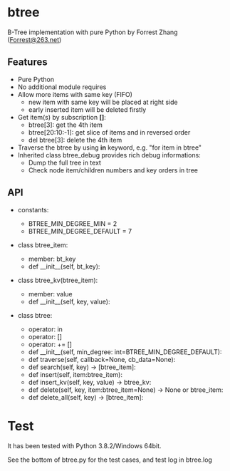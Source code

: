 # btree
B-Tree implementation with pure Python by Forrest Zhang (Forrest@263.net)

## Features
* Pure Python
* No additional module requires
* Allow more items with same key (FIFO)
    * new item with same key will be placed at right side
    * early inserted item will be deleted firstly
* Get item(s) by subscription __[]__:
    * btree[3]: get the 4th item
    * btree[20:10:-1]: get slice of items and in reversed order
    * del btree[3]: delete the 4th item
* Traverse the btree by using __in__ keyword, e.g. "for item in btree"
* Inherited class btree_debug provides rich debug informations:
    * Dump the full tree in text
    * Check node item/children numbers and key orders in tree

## API
* constants:
    * BTREE_MIN_DEGREE_MIN = 2
    * BTREE_MIN_DEGREE_DEFAULT = 7

* class btree_item:
    * member: bt_key
    * def \_\_init\_\_(self, bt_key):

* class btree_kv(btree_item):
    * member: value
    * def \_\_init\_\_(self, key, value):

* class btree:
    * operator: in
    * operator: []
    * operator: += []
    * def \_\_init\_\_(self, min_degree: int=BTREE_MIN_DEGREE_DEFAULT):
    * def traverse(self, callback=None, cb_data=None):
    * def search(self, key) -> [btree_item]:
    * def insert(self, item:btree_item):
    * def insert_kv(self, key, value) -> btree_kv:
    * def delete(self, key, item:btree_item=None) -> None or btree_item:
    * def delete_all(self, key) -> [btree_item]:


# Test
It has been tested with Python 3.8.2/Windows 64bit.

See the bottom of btree.py for the test cases, and test log in btree.log
